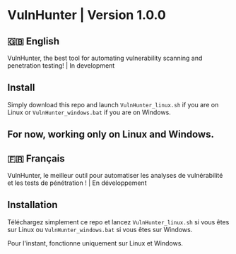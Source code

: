 # VulnHunter | Version 1.0.0

## 🇬🇧 English

VulnHunter, the best tool for automating vulnerability scanning and penetration testing! | In development

## Install
Simply download this repo and launch `VulnHunter_linux.sh` if you are on Linux or `VulnHunter_windows.bat` if you are on Windows.

For now, working only on Linux and Windows.
---

## 🇫🇷 Français

VulnHunter, le meilleur outil pour automatiser les analyses de vulnérabilité et les tests de pénétration ! | En développement

## Installation
Téléchargez simplement ce repo et lancez `VulnHunter_linux.sh` si vous êtes sur Linux ou `VulnHunter_windows.bat` si vous êtes sur Windows.

Pour l'instant, fonctionne uniquement sur Linux et Windows.
